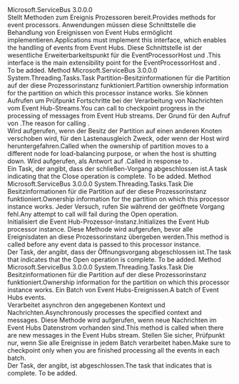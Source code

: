 <Type Name="IEventProcessor" FullName="Microsoft.ServiceBus.Messaging.IEventProcessor">
  <TypeSignature Language="C#" Value="public interface IEventProcessor" />
  <TypeSignature Language="ILAsm" Value=".class public interface auto ansi abstract IEventProcessor" />
  <TypeSignature Language="DocId" Value="T:Microsoft.ServiceBus.Messaging.IEventProcessor" />
  <TypeSignature Language="VB.NET" Value="Public Interface IEventProcessor" />
  <TypeSignature Language="F#" Value="type IEventProcessor = interface" />
  <AssemblyInfo>
    <AssemblyName>Microsoft.ServiceBus</AssemblyName>
    <AssemblyVersion>3.0.0.0</AssemblyVersion>
  </AssemblyInfo>
  <Interfaces />
  <Docs>
    <summary><span data-ttu-id="3f2ea-101">Stellt Methoden zum Ereignis Prozessoren bereit.</span><span class="sxs-lookup"><span data-stu-id="3f2ea-101">Provides methods for event processors.</span></span> <span data-ttu-id="3f2ea-102">Anwendungen müssen diese Schnittstelle die Behandlung von Ereignissen von Event Hubs ermöglicht implementieren.</span><span class="sxs-lookup"><span data-stu-id="3f2ea-102">Applications must implement this interface, which enables the handling of events from Event Hubs.</span></span> <span data-ttu-id="3f2ea-103">Diese Schnittstelle ist der wesentliche Erweiterbarkeitspunkt für die EventProcessorHost und <see cref="M:Microsoft.ServiceBus.Messaging.EventHubConsumerGroup.RegisterProcessor``1(Microsoft.ServiceBus.Messaging.Lease,Microsoft.ServiceBus.Messaging.ICheckpointManager)" />.</span><span class="sxs-lookup"><span data-stu-id="3f2ea-103">This interface is the main extensibility point for the EventProcessorHost and <see cref="M:Microsoft.ServiceBus.Messaging.EventHubConsumerGroup.RegisterProcessor``1(Microsoft.ServiceBus.Messaging.Lease,Microsoft.ServiceBus.Messaging.ICheckpointManager)" />.</span></span></summary>
    <remarks>To be added.</remarks>
  </Docs>
  <Members>
    <Member MemberName="CloseAsync">
      <MemberSignature Language="C#" Value="public System.Threading.Tasks.Task CloseAsync (Microsoft.ServiceBus.Messaging.PartitionContext context, Microsoft.ServiceBus.Messaging.CloseReason reason);" />
      <MemberSignature Language="ILAsm" Value=".method public hidebysig newslot virtual instance class System.Threading.Tasks.Task CloseAsync(class Microsoft.ServiceBus.Messaging.PartitionContext context, valuetype Microsoft.ServiceBus.Messaging.CloseReason reason) cil managed" />
      <MemberSignature Language="DocId" Value="M:Microsoft.ServiceBus.Messaging.IEventProcessor.CloseAsync(Microsoft.ServiceBus.Messaging.PartitionContext,Microsoft.ServiceBus.Messaging.CloseReason)" />
      <MemberSignature Language="VB.NET" Value="Public Function CloseAsync (context As PartitionContext, reason As CloseReason) As Task" />
      <MemberSignature Language="F#" Value="abstract member CloseAsync : Microsoft.ServiceBus.Messaging.PartitionContext * Microsoft.ServiceBus.Messaging.CloseReason -&gt; System.Threading.Tasks.Task" Usage="iEventProcessor.CloseAsync (context, reason)" />
      <MemberType>Method</MemberType>
      <AssemblyInfo>
        <AssemblyName>Microsoft.ServiceBus</AssemblyName>
        <AssemblyVersion>3.0.0.0</AssemblyVersion>
      </AssemblyInfo>
      <ReturnValue>
        <ReturnType>System.Threading.Tasks.Task</ReturnType>
      </ReturnValue>
      <Parameters>
        <Parameter Name="context" Type="Microsoft.ServiceBus.Messaging.PartitionContext" />
        <Parameter Name="reason" Type="Microsoft.ServiceBus.Messaging.CloseReason" />
      </Parameters>
      <Docs>
        <param name="context"><span data-ttu-id="3f2ea-104">Partition-Besitzinformationen für die Partition auf der diese Prozessorinstanz funktioniert.</span><span class="sxs-lookup"><span data-stu-id="3f2ea-104">Partition ownership information for the partition on which this processor instance works.</span></span> <span data-ttu-id="3f2ea-105">Sie können Aufrufen <see cref="M:Microsoft.ServiceBus.Messaging.PartitionContext.CheckpointAsync" /> um Prüfpunkt Fortschritte bei der Verarbeitung von Nachrichten vom Event Hub-Streams.</span><span class="sxs-lookup"><span data-stu-id="3f2ea-105">You can call <see cref="M:Microsoft.ServiceBus.Messaging.PartitionContext.CheckpointAsync" /> to checkpoint progress in the processing of messages from Event Hub streams.</span></span></param>
        <param name="reason"><span data-ttu-id="3f2ea-106">Der Grund für den Aufruf von <see cref="M:Microsoft.ServiceBus.Messaging.IEventProcessor.CloseAsync(Microsoft.ServiceBus.Messaging.PartitionContext,Microsoft.ServiceBus.Messaging.CloseReason)" />.</span><span class="sxs-lookup"><span data-stu-id="3f2ea-106">The reason for calling <see cref="M:Microsoft.ServiceBus.Messaging.IEventProcessor.CloseAsync(Microsoft.ServiceBus.Messaging.PartitionContext,Microsoft.ServiceBus.Messaging.CloseReason)" />.</span></span></param>
        <summary><span data-ttu-id="3f2ea-107">Wird aufgerufen, wenn der Besitz der Partition auf einen anderen Knoten verschoben wird, für den Lastenausgleich Zweck, oder wenn der Host wird heruntergefahren.</span><span class="sxs-lookup"><span data-stu-id="3f2ea-107">Called when the ownership of partition moves to a different node for load-balancing purpose, or when the host is shutting down.</span></span> <span data-ttu-id="3f2ea-108">Wird aufgerufen, als Antwort auf <see cref="M:Microsoft.ServiceBus.Messaging.EventHubConsumerGroup.UnregisterProcessorAsync(Microsoft.ServiceBus.Messaging.Lease,Microsoft.ServiceBus.Messaging.CloseReason)" />.</span><span class="sxs-lookup"><span data-stu-id="3f2ea-108">Called in response to <see cref="M:Microsoft.ServiceBus.Messaging.EventHubConsumerGroup.UnregisterProcessorAsync(Microsoft.ServiceBus.Messaging.Lease,Microsoft.ServiceBus.Messaging.CloseReason)" />.</span></span></summary>
        <returns> <span data-ttu-id="3f2ea-109">Ein Task, der angibt, dass der schließen-Vorgang abgeschlossen ist.</span><span class="sxs-lookup"><span data-stu-id="3f2ea-109">A task indicating that the Close operation is complete.</span></span></returns>
        <remarks>To be added.</remarks>
      </Docs>
    </Member>
    <Member MemberName="OpenAsync">
      <MemberSignature Language="C#" Value="public System.Threading.Tasks.Task OpenAsync (Microsoft.ServiceBus.Messaging.PartitionContext context);" />
      <MemberSignature Language="ILAsm" Value=".method public hidebysig newslot virtual instance class System.Threading.Tasks.Task OpenAsync(class Microsoft.ServiceBus.Messaging.PartitionContext context) cil managed" />
      <MemberSignature Language="DocId" Value="M:Microsoft.ServiceBus.Messaging.IEventProcessor.OpenAsync(Microsoft.ServiceBus.Messaging.PartitionContext)" />
      <MemberSignature Language="VB.NET" Value="Public Function OpenAsync (context As PartitionContext) As Task" />
      <MemberSignature Language="F#" Value="abstract member OpenAsync : Microsoft.ServiceBus.Messaging.PartitionContext -&gt; System.Threading.Tasks.Task" Usage="iEventProcessor.OpenAsync context" />
      <MemberType>Method</MemberType>
      <AssemblyInfo>
        <AssemblyName>Microsoft.ServiceBus</AssemblyName>
        <AssemblyVersion>3.0.0.0</AssemblyVersion>
      </AssemblyInfo>
      <ReturnValue>
        <ReturnType>System.Threading.Tasks.Task</ReturnType>
      </ReturnValue>
      <Parameters>
        <Parameter Name="context" Type="Microsoft.ServiceBus.Messaging.PartitionContext" />
      </Parameters>
      <Docs>
        <param name="context"><span data-ttu-id="3f2ea-110">Die Besitzinformationen für die Partition auf der diese Prozessorinstanz funktioniert.</span><span class="sxs-lookup"><span data-stu-id="3f2ea-110">Ownership information for the partition on which this processor instance works.</span></span> <span data-ttu-id="3f2ea-111">Jeder Versuch, rufen Sie <see cref="M:Microsoft.ServiceBus.Messaging.PartitionContext.CheckpointAsync" /> während der geöffnete Vorgang fehl.</span><span class="sxs-lookup"><span data-stu-id="3f2ea-111">Any attempt to call <see cref="M:Microsoft.ServiceBus.Messaging.PartitionContext.CheckpointAsync" /> will fail during the Open operation.</span></span></param>
        <summary><span data-ttu-id="3f2ea-112">Initialisiert die Event Hub-Prozessor-Instanz.</span><span class="sxs-lookup"><span data-stu-id="3f2ea-112">Initializes the Event Hub processor instance.</span></span> <span data-ttu-id="3f2ea-113">Diese Methode wird aufgerufen, bevor alle Ereignisdaten an diese Prozessorinstanz übergeben werden.</span><span class="sxs-lookup"><span data-stu-id="3f2ea-113">This method is called before any event data is passed to this processor instance.</span></span></summary>
        <returns><span data-ttu-id="3f2ea-114">Der Task, der angibt, dass der Öffnungsvorgang abgeschlossen ist.</span><span class="sxs-lookup"><span data-stu-id="3f2ea-114">The task that indicates that the Open operation is complete.</span></span></returns>
        <remarks>To be added.</remarks>
      </Docs>
    </Member>
    <Member MemberName="ProcessEventsAsync">
      <MemberSignature Language="C#" Value="public System.Threading.Tasks.Task ProcessEventsAsync (Microsoft.ServiceBus.Messaging.PartitionContext context, System.Collections.Generic.IEnumerable&lt;Microsoft.ServiceBus.Messaging.EventData&gt; messages);" />
      <MemberSignature Language="ILAsm" Value=".method public hidebysig newslot virtual instance class System.Threading.Tasks.Task ProcessEventsAsync(class Microsoft.ServiceBus.Messaging.PartitionContext context, class System.Collections.Generic.IEnumerable`1&lt;class Microsoft.ServiceBus.Messaging.EventData&gt; messages) cil managed" />
      <MemberSignature Language="DocId" Value="M:Microsoft.ServiceBus.Messaging.IEventProcessor.ProcessEventsAsync(Microsoft.ServiceBus.Messaging.PartitionContext,System.Collections.Generic.IEnumerable{Microsoft.ServiceBus.Messaging.EventData})" />
      <MemberSignature Language="VB.NET" Value="Public Function ProcessEventsAsync (context As PartitionContext, messages As IEnumerable(Of EventData)) As Task" />
      <MemberSignature Language="F#" Value="abstract member ProcessEventsAsync : Microsoft.ServiceBus.Messaging.PartitionContext * seq&lt;Microsoft.ServiceBus.Messaging.EventData&gt; -&gt; System.Threading.Tasks.Task" Usage="iEventProcessor.ProcessEventsAsync (context, messages)" />
      <MemberType>Method</MemberType>
      <AssemblyInfo>
        <AssemblyName>Microsoft.ServiceBus</AssemblyName>
        <AssemblyVersion>3.0.0.0</AssemblyVersion>
      </AssemblyInfo>
      <ReturnValue>
        <ReturnType>System.Threading.Tasks.Task</ReturnType>
      </ReturnValue>
      <Parameters>
        <Parameter Name="context" Type="Microsoft.ServiceBus.Messaging.PartitionContext" />
        <Parameter Name="messages" Type="System.Collections.Generic.IEnumerable&lt;Microsoft.ServiceBus.Messaging.EventData&gt;" />
      </Parameters>
      <Docs>
        <param name="context"><span data-ttu-id="3f2ea-115">Die Besitzinformationen für die Partition auf der diese Prozessorinstanz funktioniert.</span><span class="sxs-lookup"><span data-stu-id="3f2ea-115">Ownership information for the partition on which this processor instance works.</span></span></param>
        <param name="messages"><span data-ttu-id="3f2ea-116">Ein Batch von Event Hubs-Ereignissen.</span><span class="sxs-lookup"><span data-stu-id="3f2ea-116">A batch of Event Hubs events.</span></span></param>
        <summary><span data-ttu-id="3f2ea-117">Verarbeitet asynchron den angegebenen Kontext und Nachrichten.</span><span class="sxs-lookup"><span data-stu-id="3f2ea-117">Asynchronously processes the specified context and messages.</span></span> <span data-ttu-id="3f2ea-118">Diese Methode wird aufgerufen, wenn neue Nachrichten im Event Hubs Datenstrom vorhanden sind.</span><span class="sxs-lookup"><span data-stu-id="3f2ea-118">This method is called when there are new messages in the Event Hubs stream.</span></span> <span data-ttu-id="3f2ea-119">Stellen Sie sicher, Prüfpunkt nur, wenn Sie alle Ereignisse in jedem Batch verarbeitet haben.</span><span class="sxs-lookup"><span data-stu-id="3f2ea-119">Make sure to checkpoint only when you are finished processing all the events in each batch.</span></span></summary>
        <returns><span data-ttu-id="3f2ea-120">Der Task, der angibt, <see cref="M:Microsoft.ServiceBus.Messaging.IEventProcessor.ProcessEventsAsync(Microsoft.ServiceBus.Messaging.PartitionContext,System.Collections.Generic.IEnumerable{Microsoft.ServiceBus.Messaging.EventData})" /> ist abgeschlossen.</span><span class="sxs-lookup"><span data-stu-id="3f2ea-120">The task that indicates that <see cref="M:Microsoft.ServiceBus.Messaging.IEventProcessor.ProcessEventsAsync(Microsoft.ServiceBus.Messaging.PartitionContext,System.Collections.Generic.IEnumerable{Microsoft.ServiceBus.Messaging.EventData})" /> is complete.</span></span></returns>
        <remarks>To be added.</remarks>
      </Docs>
    </Member>
  </Members>
</Type>